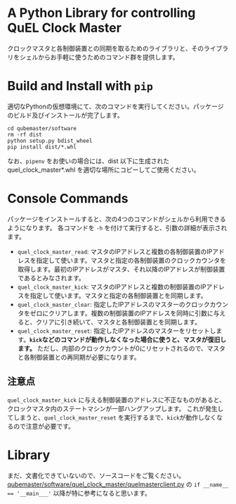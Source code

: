 # A Python Library for controlling QuEL Clock Master 

クロックマスタと各制御装置との同期を取るためのライブラリと、そのライブラリをシェルからお手軽に使うためのコマンド群を提供します。

# Build and Install with `pip`

適切なPythonの仮想環境にて、次のコマンドを実行してください。パッケージのビルド及びインストールが完了します。
```shell
cd qubemaster/software
rm -rf dist
python setup.py bdist_wheel
pip install dist/*.whl
```

なお、`pipenv` をお使いの場合には、dist 以下に生成された quel_clock_master*.whl を適切な場所にコピーしてご使用ください。

# Console Commands
パッケージをインストールすると、次の4つのコマンドがシェルから利用できるようになります。
各コマンドを `-h` を付けて実行すると、引数の詳細が表示されます。

- `quel_clock_master_read`: マスタのIPアドレスと複数の各制御装置のIPアドレスを指定して使います。マスタと指定の各制御装置のクロックカウンタを取得します。最初のIPアドレスがマスタ、それ以降のIPアドレスが制御装置であるとみなされます。
- `quel_clock_master_kick`: マスタのIPアドレスと複数の制御装置のIPアドレスを指定して使います。マスタと指定の各制御装置とを同期します。
- `quel_clock_master_clear`: 指定したIPアドレスのマスターのクロックカウンタをゼロにクリアします。複数の制御装置のIPアドレスを同時に引数に与えると、クリアに引き続いて、マスタと各制御装置とを同期します。
- `quel_clock_master_reset`: 指定したIPアドレスのマスターをリセットします。**`kick`などのコマンドが動作しなくなった場合に使うと、マスタが復旧します。** ただし、内部のクロックカウントが0にリセットされるので、マスタと各制御装置との再同期が必要になります。   

## 注意点
`quel_clock_master_kick` に与える制御装置のアドレスに不正なものがあると、クロックマスタ内のステートマシンが一部ハングアップします。
これが発生してしまうと、`quel_clock_master_reset` を実行するまで、`kick`が動作しなくなるので注意が必要です。

# Library

まだ、文書化できていないので、ソースコードをご覧ください。
[qubemaster/software/quel_clock_master/quelmasterclient.py](quel_clock_master/qubemasterclient.py) の `if __name__ == '__main___'`
以降が特に参考になると思います。

